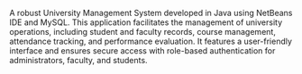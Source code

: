 A robust University Management System developed in Java using NetBeans IDE and MySQL. This application facilitates the management of university operations, including student and faculty records, course management, attendance tracking, and performance evaluation. It features a user-friendly interface and ensures secure access with role-based authentication for administrators, faculty, and students.
